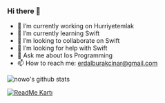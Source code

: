 ### Hi there 👋




- 🔭 I’m currently working on Hurriyetemlak
- 🌱 I’m currently learning Swift
- 👯 I’m looking to collaborate on Swift
- 🤔 I’m looking for help with Swift
- 💬 Ask me about Ios Programming
- 📫 How to reach me: erdalburakcinar@gmail.com



![nowo's github stats](https://github-readme-stats.vercel.app/api?username=nowo&count_private=true&show_icons=true&theme=radical)


[![ReadMe Kartı](https://github-readme-stats.vercel.app/api/pin/?username=nowo&repo=github-readme-stats)](https://github.com/nowo/github-readme-stats)

